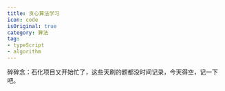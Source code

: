 ```yaml
---
title: 贪心算法学习
icon: code
isOriginal: true
category: 算法
tag:
- typeScript
- algorithm
---
```


碎碎念：石化项目又开始忙了，这些天刷的题都没时间记录，今天得空，记一下吧。  

